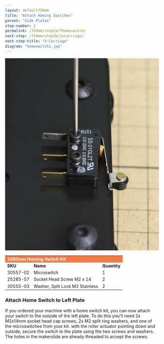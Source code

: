 ```yaml
---
layout: default750mm
title: "Attach Homing Switches"
parent: "Side Plates"
step-number: 2
permalink: /750mm/step2a/7homeswitch/
next-step: /750mm/step2b/1xcarriage/
next-step-title: "X-Carriage"
diagram: "homeswitch1.jpg"
---
```

<img src="../../step2/photo/jpfs_DSC2616.jpg">

<table>
  <tr>
    <td style="color:#fff;background: #F47B44" colspan="3">
      <b>1000mm Homing Switch Kit</b>
    </td>
  </tr>
  <tr>
    <td>
      <b>SKU</b>
    </td>
    <td>
      <b>Name</b>
    </td>
    <td>
      <b>Quantity</b>
    </td>
  </tr>
  <tr>
    <td>
      30557-02
    </td>
    <td>
      Microswitch
    </td>
    <td>
      1
    </td>
  </tr>
  <tr>
    <td>
      25285-57
    </td>
    <td>
      Socket Head Screw M2 x 14
    </td>
    <td>
      2
    </td>
  </tr>
  <tr>
    <td>
      30555-03
    </td>
    <td>
      Washer, Split Lock M2 Stainless
    </td>
    <td>
      2
    </td>
  </tr>
</table>


<h3>Attach Home Switch to Left Plate</h3>
If you ordered your machine with a home switch kit, you can now attach your switch to the outside of the left plate. To do this you'll need 2x M2x14mm socket head cap screws, 2x M2 split ring washers, and one of the microswitches from your kit. with the roller actuator pointing down and outside, secure the switch to the plate using the two screws and washers. The holes in the makerslide are already threaded to accept the screws.

